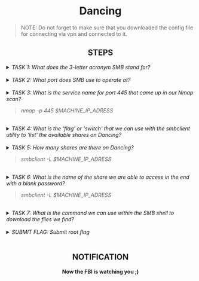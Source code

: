 <h1 align="center">Dancing</h1>

> NOTE: Do not forget to make sure that you downloaded the config file for connecting via vpn and connected to it. 

<h2 align="center">STEPS</h2>

<details> 
    <summary>
        <i>TASK 1: What does the 3-letter acronym SMB stand for?</i>
    </summary><br>
    <b>Server Message Block</b>
</details><br>

<details> 
    <summary>
        <i>TASK 2: What port does SMB use to operate at?</i>
    </summary><br>
    <b>445</b>
</details><br>

<details> 
    <summary>
        <i>TASK 3: What is the service name for port 445 that came up in our Nmap scan?</i>
        <blockquote><i>nmap -p 445 $MACHINE_IP_ADRESS</i></blockquote>
    </summary><br>
    <b>microsoft-ds</b>
</details><br>

<details> 
    <summary>
        <i>TASK 4: What is the 'flag' or 'switch' that we can use with the smbclient utility to 'list' the available shares on Dancing?</i>
    </summary><br>
    <b>-L</b>
</details><br>

<details> 
    <summary>
        <i>TASK 5: How many shares are there on Dancing?</i>
        <blockquote><i>smbclient -L $MACHINE_IP_ADRESS</i></blockquote>
    </summary><br>
    <b>4</b>
</details><br>

<details> 
    <summary>
        <i>TASK 6: What is the name of the share we are able to access in the end with a blank password?</i>
        <blockquote><i>smbclient -L $MACHINE_IP_ADRESS</i></blockquote>
    </summary><br>
    <b>WorkShares </b>
</details><br>

<details> 
    <summary>
        <i>TASK 7: What is the command we can use within the SMB shell to download the files we find?</i>
    </summary><br>
    <b>get</b>
</details><br>

<details> 
    <summary>
        <i>SUBMIT FLAG: Submit root flag</i>
    </summary><br>
    <b>You should connected via smbclient: smbclient //$MACHINE_IP_ADRESS/WorkShares -U " "%" "</b>
</details><br>


<h2 align="center">NOTIFICATION</h2>
<p align="center"><b>Now the FBI is watching you ;)</b></p>
